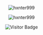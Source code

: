 <p align="center">
  <img align="center"
  src="https://github-readme-stats.vercel.app/api?username=hxnter999&show_icons=true&theme=dracula"
  alt="hxnter999"/>
</p>

<p align="center">
  <img align="center"
  src="https://github-readme-stats.vercel.app/api/top-langs/?username=hxnter999&show_icons=true&theme=dracula&locale=en&layout=compact"
  alt="hxnter999"/>
</p>

<p align="center">
  <img align="center" src="https://visitor-badge.laobi.icu/badge?page_id=hxnter999.visitor-badge&left_color=%282A36&right_color=%0023FF6E96" alt="Visitor Badge"/>
</p>
